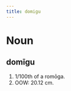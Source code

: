 ```yaml
---
title: domigu
---
```


Noun
================================

domīgu
----------------

1. 1/100th of a romōga.
2. OOW: 20.12 cm.
